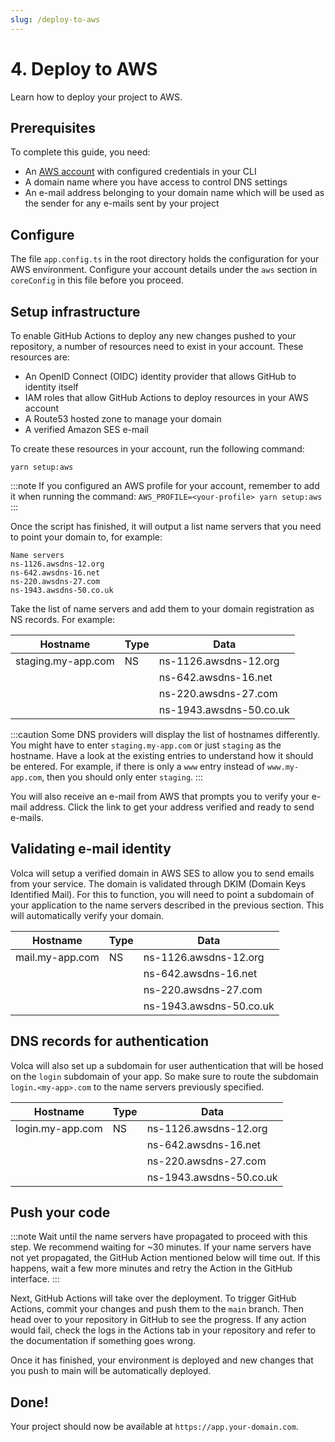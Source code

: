 ```yaml
---
slug: /deploy-to-aws
---
```


# 4. Deploy to AWS

Learn how to deploy your project to AWS.

## Prerequisites

To complete this guide, you need:

- An [AWS account](/docs/configure-aws) with configured credentials in your CLI
- A domain name where you have access to control DNS settings
- An e-mail address belonging to your domain name which will be used as the sender for any e-mails sent by your project

## Configure

The file `app.config.ts` in the root directory holds the configuration for your AWS environment. Configure your account details under the `aws` section in `coreConfig` in this file before you proceed.

## Setup infrastructure

To enable GitHub Actions to deploy any new changes pushed to your repository, a number of resources need to exist in your account. These resources are:

- An OpenID Connect (OIDC) identity provider that allows GitHub to identity itself
- IAM roles that allow GitHub Actions to deploy resources in your AWS account
- A Route53 hosted zone to manage your domain
- A verified Amazon SES e-mail

To create these resources in your account, run the following command:

`yarn setup:aws`

:::note
If you configured an AWS profile for your account, remember to add it when running the command: `AWS_PROFILE=<your-profile> yarn setup:aws`
:::

Once the script has finished, it will output a list name servers that you need to point your domain to, for example:

```
Name servers
ns-1126.awsdns-12.org
ns-642.awsdns-16.net
ns-220.awsdns-27.com
ns-1943.awsdns-50.co.uk
```

Take the list of name servers and add them to your domain registration as NS records. For example:

| Hostname           | Type | Data                    |
| ------------------ | ---- | ----------------------- |
| staging.my-app.com | NS   | ns-1126.awsdns-12.org   |
|                    |      | ns-642.awsdns-16.net    |
|                    |      | ns-220.awsdns-27.com    |
|                    |      | ns-1943.awsdns-50.co.uk |

:::caution
Some DNS providers will display the list of hostnames differently. You might have to enter `staging.my-app.com` or just `staging` as the hostname. Have a look at the existing entries to understand how it should be entered. For example, if there is only a `www` entry instead of `www.my-app.com`, then you should only enter `staging`.
:::

You will also receive an e-mail from AWS that prompts you to verify your e-mail address. Click the link to get your address verified and ready to send e-mails.

## Validating e-mail identity

Volca will setup a verified domain in AWS SES to allow you to send emails from your service. The domain is validated through DKIM (Domain Keys Identified Mail). For this to function, you will need to point a subdomain of your application to the name servers described in the previous section. This will automatically verify your domain.

| Hostname        | Type | Data                    |
| --------------- | ---- | ----------------------- |
| mail.my-app.com | NS   | ns-1126.awsdns-12.org   |
|                 |      | ns-642.awsdns-16.net    |
|                 |      | ns-220.awsdns-27.com    |
|                 |      | ns-1943.awsdns-50.co.uk |

## DNS records for authentication

Volca will also set up a subdomain for user authentication that will be hosed on the `login` subdomain of your app. So make sure to route the subdomain `login.<my-app>.com` to the name servers previously specified.

| Hostname         | Type | Data                    |
| ---------------- | ---- | ----------------------- |
| login.my-app.com | NS   | ns-1126.awsdns-12.org   |
|                  |      | ns-642.awsdns-16.net    |
|                  |      | ns-220.awsdns-27.com    |
|                  |      | ns-1943.awsdns-50.co.uk |

## Push your code

:::note
Wait until the name servers have propagated to proceed with this step. We recommend waiting for ~30 minutes. If your name servers have not yet propagated, the GitHub Action mentioned below will time out. If this happens, wait a few more minutes and retry the Action in the GitHub interface.
:::

Next, GitHub Actions will take over the deployment. To trigger GitHub Actions, commit your changes and push them to the `main` branch. Then head over to your repository in GitHub to see the progress. If any action would fail, check the logs in the Actions tab in your repository and refer to the documentation if something goes wrong.

Once it has finished, your environment is deployed and new changes that you push to main will be automatically deployed.

## Done!

Your project should now be available at `https://app.your-domain.com`.
